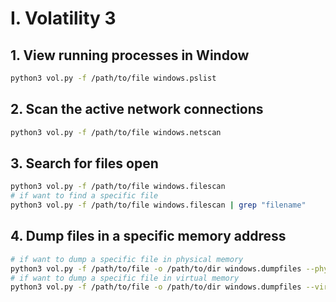 # I. Volatility 3 

## 1. View running processes in Window

```bash
python3 vol.py -f /path/to/file windows.pslist
```

## 2. Scan the active network connections
```bash
python3 vol.py -f /path/to/file windows.netscan
```

## 3. Search for files open
```bash
python3 vol.py -f /path/to/file windows.filescan
# if want to find a specific file
python3 vol.py -f /path/to/file windows.filescan | grep "filename"
```

## 4. Dump files in a specific memory address
```bash
# if want to dump a specific file in physical memory
python3 vol.py -f /path/to/file -o /path/to/dir windows.dumpfiles --physaddr "memaddr"
# if want to dump a specific file in virtual memory
python3 vol.py -f /path/to/file -o /path/to/dir windows.dumpfiles --virtaddr "memaddr"
```